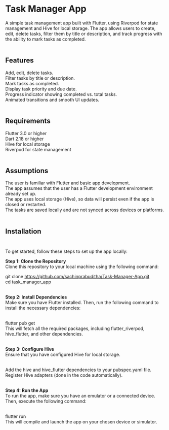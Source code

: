 # Task Manager App <br>
A simple task management app built with Flutter, using Riverpod for state management and Hive for local storage. The app allows users to create, edit, delete tasks, filter them by title or description, and track progress with the ability to mark tasks as completed. <br><br>

## Features <br>
Add, edit, delete tasks.<br>
Filter tasks by title or description.<br>
Mark tasks as completed.<br>
Display task priority and due date.<br>
Progress indicator showing completed vs. total tasks.<br>
Animated transitions and smooth UI updates.<br><br>

## Requirements <br>
Flutter 3.0 or higher<br>
Dart 2.18 or higher<br>
Hive for local storage<br>
Riverpod for state management<br><br>

## Assumptions<br>
The user is familiar with Flutter and basic app development.<br>
The app assumes that the user has a Flutter development environment already set up.<br>
The app uses local storage (Hive), so data will persist even if the app is closed or restarted.<br>
The tasks are saved locally and are not synced across devices or platforms.<br><br>

## **Installation** <br><br>

To get started, follow these steps to set up the app locally:<br>

**Step 1: Clone the Repository**<br>
Clone this repository to your local machine using the following command:<br>

git clone https://github.com/sachinprabuditha/Task-Manager-App.git <br>
cd task_manager_app <br><br>

**Step 2: Install Dependencies** <br>
Make sure you have Flutter installed. Then, run the following command to install the necessary dependencies:<br><br>

flutter pub get<br>
This will fetch all the required packages, including flutter_riverpod, hive_flutter, and other dependencies.<br><br>

**Step 3: Configure Hive**<br>
Ensure that you have configured Hive for local storage.<br><br>

Add the hive and hive_flutter dependencies to your pubspec.yaml file.<br>
Register Hive adapters (done in the code automatically).<br><br>

**Step 4: Run the App** <br>
To run the app, make sure you have an emulator or a connected device. Then, execute the following command:<br><br>

flutter run<br>
This will compile and launch the app on your chosen device or simulator.<br>

